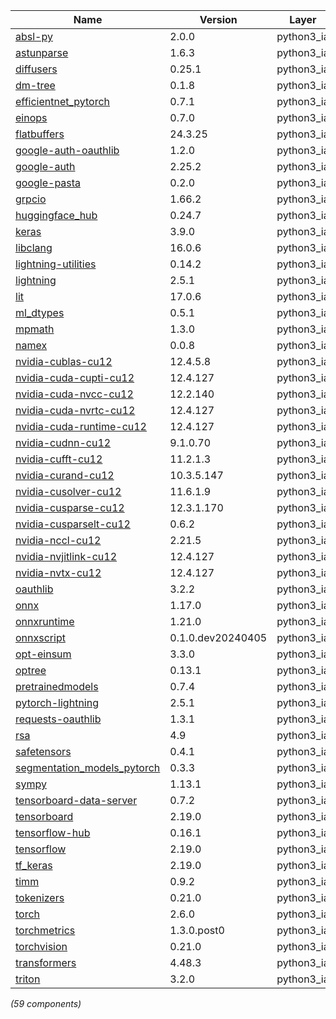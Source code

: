 | Name | Version | Layer |
| --- | --- | --- |
| [absl-py](https://github.com/abseil/abseil-py) | 2.0.0 | python3_ia |
| [astunparse](https://github.com/simonpercivall/astunparse) | 1.6.3 | python3_ia |
| [diffusers](https://github.com/huggingface/diffusers) | 0.25.1 | python3_ia |
| [dm-tree](https://github.com/deepmind/tree) | 0.1.8 | python3_ia |
| [efficientnet_pytorch](https://github.com/lukemelas/EfficientNet-PyTorch) | 0.7.1 | python3_ia |
| [einops](https://github.com/arogozhnikov/einops) | 0.7.0 | python3_ia |
| [flatbuffers](https://google.github.io/flatbuffers/) | 24.3.25 | python3_ia |
| [google-auth-oauthlib](https://github.com/GoogleCloudPlatform/google-auth-library-python-oauthlib) | 1.2.0 | python3_ia |
| [google-auth](https://github.com/googleapis/google-auth-library-python) | 2.25.2 | python3_ia |
| [google-pasta](https://github.com/google/pasta) | 0.2.0 | python3_ia |
| [grpcio](https://grpc.io) | 1.66.2 | python3_ia |
| [huggingface_hub](https://github.com/huggingface/huggingface_hub) | 0.24.7 | python3_ia |
| [keras](https://pypi.org/project/keras) | 3.9.0 | python3_ia |
| [libclang](https://github.com/sighingnow/libclang) | 16.0.6 | python3_ia |
| [lightning-utilities](https://github.com/Lightning-AI/utilities) | 0.14.2 | python3_ia |
| [lightning](https://github.com/Lightning-AI/lightning) | 2.5.1 | python3_ia |
| [lit](http://llvm.org) | 17.0.6 | python3_ia |
| [ml_dtypes](https://github.com/jax-ml/ml_dtypes) | 0.5.1 | python3_ia |
| [mpmath](http://mpmath.org/) | 1.3.0 | python3_ia |
| [namex](https://pypi.org/project/namex) | 0.0.8 | python3_ia |
| [nvidia-cublas-cu12](https://developer.nvidia.com/cuda-zone) | 12.4.5.8 | python3_ia |
| [nvidia-cuda-cupti-cu12](https://developer.nvidia.com/cuda-zone) | 12.4.127 | python3_ia |
| [nvidia-cuda-nvcc-cu12](https://developer.nvidia.com/cuda-zone) | 12.2.140 | python3_ia |
| [nvidia-cuda-nvrtc-cu12](https://developer.nvidia.com/cuda-zone) | 12.4.127 | python3_ia |
| [nvidia-cuda-runtime-cu12](https://developer.nvidia.com/cuda-zone) | 12.4.127 | python3_ia |
| [nvidia-cudnn-cu12](https://developer.nvidia.com/cuda-zone) | 9.1.0.70 | python3_ia |
| [nvidia-cufft-cu12](https://developer.nvidia.com/cuda-zone) | 11.2.1.3 | python3_ia |
| [nvidia-curand-cu12](https://developer.nvidia.com/cuda-zone) | 10.3.5.147 | python3_ia |
| [nvidia-cusolver-cu12](https://developer.nvidia.com/cuda-zone) | 11.6.1.9 | python3_ia |
| [nvidia-cusparse-cu12](https://developer.nvidia.com/cuda-zone) | 12.3.1.170 | python3_ia |
| [nvidia-cusparselt-cu12](https://developer.nvidia.com/cusparselt) | 0.6.2 | python3_ia |
| [nvidia-nccl-cu12](https://developer.nvidia.com/cuda-zone) | 2.21.5 | python3_ia |
| [nvidia-nvjitlink-cu12](https://developer.nvidia.com/cuda-zone) | 12.4.127 | python3_ia |
| [nvidia-nvtx-cu12](https://developer.nvidia.com/cuda-zone) | 12.4.127 | python3_ia |
| [oauthlib](https://github.com/oauthlib/oauthlib) | 3.2.2 | python3_ia |
| [onnx](https://onnx.ai/) | 1.17.0 | python3_ia |
| [onnxruntime](https://onnxruntime.ai) | 1.21.0 | python3_ia |
| [onnxscript](https://onnxscript.ai/) | 0.1.0.dev20240405 | python3_ia |
| [opt-einsum](https://github.com/dgasmith/opt_einsum) | 3.3.0 | python3_ia |
| [optree](https://github.com/metaopt/optree) | 0.13.1 | python3_ia |
| [pretrainedmodels](https://github.com/cadene/pretrained-models.pytorch) | 0.7.4 | python3_ia |
| [pytorch-lightning](https://github.com/Lightning-AI/lightning) | 2.5.1 | python3_ia |
| [requests-oauthlib](https://github.com/requests/requests-oauthlib) | 1.3.1 | python3_ia |
| [rsa](https://stuvel.eu/rsa) | 4.9 | python3_ia |
| [safetensors](https://github.com/huggingface/safetensors) | 0.4.1 | python3_ia |
| [segmentation_models_pytorch](https://github.com/qubvel/segmentation_models.pytorch) | 0.3.3 | python3_ia |
| [sympy](https://sympy.org) | 1.13.1 | python3_ia |
| [tensorboard-data-server](https://github.com/tensorflow/tensorboard/tree/master/tensorboard/data/server) | 0.7.2 | python3_ia |
| [tensorboard](https://github.com/tensorflow/tensorboard) | 2.19.0 | python3_ia |
| [tensorflow-hub](https://github.com/tensorflow/hub) | 0.16.1 | python3_ia |
| [tensorflow](https://www.tensorflow.org/) | 2.19.0 | python3_ia |
| [tf_keras](https://keras.io/) | 2.19.0 | python3_ia |
| [timm](https://github.com/huggingface/pytorch-image-models) | 0.9.2 | python3_ia |
| [tokenizers](https://github.com/huggingface/tokenizers) | 0.21.0 | python3_ia |
| [torch](https://pytorch.org/) | 2.6.0 | python3_ia |
| [torchmetrics](https://github.com/Lightning-AI/torchmetrics) | 1.3.0.post0 | python3_ia |
| [torchvision](https://github.com/pytorch/vision) | 0.21.0 | python3_ia |
| [transformers](https://github.com/huggingface/transformers) | 4.48.3 | python3_ia |
| [triton](https://github.com/triton-lang/triton/) | 3.2.0 | python3_ia |

*(59 components)*
